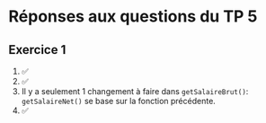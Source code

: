 # Réponses aux questions du TP 5

## Exercice 1

1. ✅
2. ✅
3. Il y a seulement 1 changement à faire dans ``getSalaireBrut()``: ``getSalaireNet()`` se base sur la fonction précédente.
4. ✅